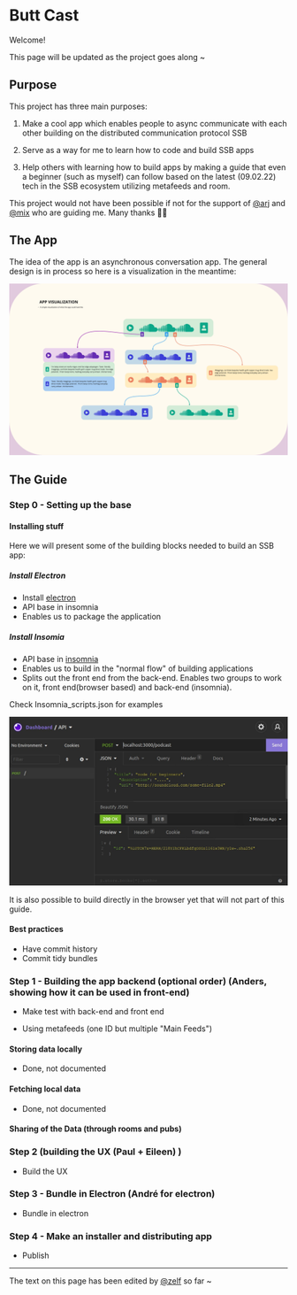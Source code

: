 # Butt Cast

Welcome!

This page will be updated as the project goes along ~


## Purpose

This project has three main purposes: 

1. Make a cool app which enables people to async communicate with each other building on the distributed communication protocol SSB

2. Serve as a way for me to learn how to code and build SSB apps

3. Help others with learning how to build apps by making a guide that even a beginner (such as myself) can follow based on the latest (09.02.22) tech in the SSB ecosystem utilizing metafeeds and room. 

This project would not have been possible if not for the support of [@arj](https://github.com/arj03) and [@mix](https://github.com/mixmix) who are guiding me. Many thanks 🙏🌸

## The App 

The idea of the app is an asynchronous conversation app. The general design is in process so here is a visualization in the meantime:

![](./AppVisualizing.jpg)

## The Guide

### Step 0 - Setting up the base

#### Installing stuff
Here we will present some of the building blocks needed to build an SSB app:

##### Install Electron
- Install [electron](https://www.electronjs.org/) 
- API base in insomnia
- Enables us to package the application

##### Install Insomia 

- API base in [insomnia](https://insomnia.rest/download
)
- Enables us to build in the "normal flow" of building applications
- Splits out the front end from the back-end. Enables two groups to work on it, front end(browser based) and back-end (insomnia).

Check Insomnia_scripts.json for examples

![](./insomnia.jpg)

It is also possible to build directly in the browser yet that will not part of this guide.

#### Best practices 
- Have commit history 
- Commit tidy bundles

### Step 1 - Building the app backend (optional order) (Anders, showing how it can be used in front-end)

- Make test with back-end and front end

- Using metafeeds (one ID but multiple "Main Feeds")

#### Storing data locally 
- Done, not documented

#### Fetching local data
- Done, not documented 

#### Sharing of the Data (through rooms and pubs)

### Step 2 (building the UX (Paul + Eileen) )
- Build the UX

### Step 3 - Bundle in Electron (André for electron)
- Bundle in electron

### Step 4 - Make an installer and distributing app 
- Publish


______
The text on this page has been edited by [@zelf](https://github.com/ZELFs) so far ~


